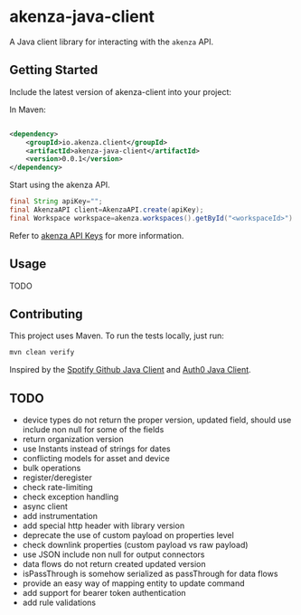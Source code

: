 # akenza-java-client

A Java client library for interacting with the `akenza` API.

## Getting Started

Include the latest version of akenza-client into your project:

In Maven:

```xml

<dependency>
    <groupId>io.akenza.client</groupId>
    <artifactId>akenza-java-client</artifactId>
    <version>0.0.1</version>
</dependency>
```

Start using the akenza API.

```java
final String apiKey="";
final AkenzaAPI client=AkenzaAPI.create(apiKey);
final Workspace workspace=akenza.workspaces().getById("<workspaceId>").execute();
```

Refer to [akenza API Keys](https://docs.akenza.io/api-reference/api-documentation#api-keys) for more information.

## Usage

TODO

## Contributing

This project uses Maven. To run the tests locally, just run:

```bash
mvn clean verify
```

Inspired by the [Spotify Github Java Client](https://github.com/spotify/github-java-client/)
and [Auth0 Java Client](https://github.com/auth0/auth0-java).

## TODO

- device types do not return the proper version, updated field, should use include non null for some of the fields
- return organization version
- use Instants instead of strings for dates
- conflicting models for asset and device
- bulk operations
- register/deregister
- check rate-limiting
- check exception handling
- async client
- add instrumentation
- add special http header with library version
- deprecate the use of custom payload on properties level
- check downlink properties (custom payload vs raw payload)
- use JSON include non null for output connectors
- data flows do not return created updated version
- isPassThrough is somehow serialized as passThrough for data flows
- provide an easy way of mapping entity to update command
- add support for bearer token authentication
- add rule validations
